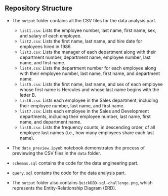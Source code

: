 ## Repository Structure

- The `output` folder contains all the CSV files for the data analysis part.
  - `list1.csv`: Lists the employee number, last name, first name, sex, and salary of each employee.
  - `list2.csv`: Lists the first name, last name, and hire date for employees hired in 1986.
  - `list3.csv`: Lists the manager of each department along with their department number, department name, employee number, last name, and first name.
  - `list4.csv`: Lists the department number for each employee along with their employee number, last name, first name, and department name.
  - `list5.csv`: Lists the first name, last name, and sex of each employee whose first name is Hercules and whose last name begins with the letter B.
  - `list6.csv`: Lists each employee in the Sales department, including their employee number, last name, and first name.
  - `list7.csv`: Lists each employee in the Sales and Development departments, including their employee number, last name, first name, and department name.
  - `list8.csv`: Lists the frequency counts, in descending order, of all employee last names (i.e., how many employees share each last name).

- The `data_preview.ipynb` notebook demonstrates the process of previewing the CSV files in the `data` folder.
- `schemas.sql` contains the code for the data engineering part.
- `query.sql` contains the code for the data analysis part.
- The `output` folder also contains `QuickDBD-sql-challenge.png`, which represents the Entity-Relationship Diagram (ERD).

